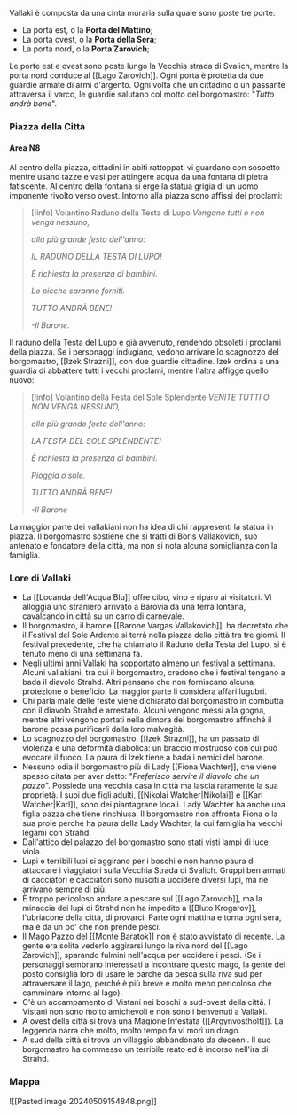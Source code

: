 Vallaki è composta da una cinta muraria sulla quale sono poste tre porte:
* La porta est, o la **Porta del Mattino**;
* La porta ovest, o la **Porta della Sera**;
* La porta nord, o la **Porta Zarovich**;

Le porte est e ovest sono poste lungo la Vecchia strada di Svalich, mentre la porta nord conduce al [[Lago Zarovich]].
Ogni porta è protetta da due guardie armate di armi d'argento. Ogni volta che un cittadino o un passante attraversa il varco, le guardie salutano col motto del borgomastro: "*Tutto andrà bene*".

### Piazza della Città
#### Area N8
Al centro della piazza, cittadini in abiti rattoppati vi guardano con sospetto mentre usano tazze e vasi per attingere acqua da una fontana di pietra fatiscente. Al centro della fontana si erge la statua grigia di un uomo imponente rivolto verso ovest. Intorno alla piazza sono affissi dei proclami:

> [!info] Volantino Raduno della Testa di Lupo
> *Vengano tutti o non venga nessuno,*
> 
> *alla più grande festa dell'anno:*
> 
> *IL RADUNO DELLA TESTA DI LUPO!*
> 
> *È richiesta la presenza di bambini.*
> 
> *Le picche saranno forniti.*
> 
> *TUTTO ANDRÀ BENE!*
> 
> *-Il Barone.*

Il raduno della Testa del Lupo è già avvenuto, rendendo obsoleti i proclami della piazza. Se i personaggi indugiano, vedono arrivare lo scagnozzo del borgomastro, [[Izek Strazni]], con due guardie cittadine. Izek ordina a una guardia di abbattere tutti i vecchi proclami, mentre l'altra affigge quello nuovo:

> [!info] Volantino della Festa del Sole Splendente
> *VENITE TUTTI O NON VENGA NESSUNO,*
> 
> *alla più grande festa dell'anno:* 
> 
> *LA FESTA DEL SOLE SPLENDENTE!*
> 
> *È richiesta la presenza di bambini.*
> 
> *Pioggia o sole.* 
> 
> *TUTTO ANDRÀ BENE!*
> 
> *-Il Barone*

La maggior parte dei vallakiani non ha idea di chi rappresenti la statua in piazza. Il borgomastro sostiene che si tratti di Boris Vallakovich, suo antenato e fondatore della città, ma non si nota alcuna somiglianza con la famiglia.

### Lore di Vallaki

- La [[Locanda dell'Acqua Blu]] offre cibo, vino e riparo ai visitatori. Vi alloggia uno straniero arrivato a Barovia da una terra lontana, cavalcando in città su un carro di carnevale.
- Il borgomastro, il barone [[Barone Vargas Vallakovich]], ha decretato che il Festival del Sole Ardente si terrà nella piazza della città tra tre giorni. Il festival precedente, che ha chiamato il Raduno della Testa del Lupo, si è tenuto meno di una settimana fa.
- Negli ultimi anni Vallaki ha sopportato almeno un festival a settimana. Alcuni vallakiani, tra cui il borgomastro, credono che i festival tengano a bada il diavolo Strahd. Altri pensano che non forniscano alcuna protezione o beneficio. La maggior parte li considera affari lugubri.
- Chi parla male delle feste viene dichiarato dal borgomastro in combutta con il diavolo Strahd e arrestato. Alcuni vengono messi alla gogna, mentre altri vengono portati nella dimora del borgomastro affinché il barone possa purificarli dalla loro malvagità.
- Lo scagnozzo del borgomastro, [[Izek Strazni]], ha un passato di violenza e una deformità diabolica: un braccio mostruoso con cui può evocare il fuoco. La paura di Izek tiene a bada i nemici del barone.
- Nessuno odia il borgomastro più di Lady [[Fiona Wachter]], che viene spesso citata per aver detto: "*Preferisco servire il diavolo che un pazzo*". 
  Possiede una vecchia casa in città ma lascia raramente la sua proprietà. I suoi due figli adulti, [[Nikolai Watcher|Nikolai]] e [[Karl Watcher|Karl]], sono dei piantagrane locali. Lady Wachter ha anche una figlia pazza che tiene rinchiusa. Il borgomastro non affronta Fiona o la sua prole perché ha paura della Lady Wachter, la cui famiglia ha vecchi legami con Strahd.
- Dall'attico del palazzo del borgomastro sono stati visti lampi di luce viola.
- Lupi e terribili lupi si aggirano per i boschi e non hanno paura di attaccare i viaggiatori sulla Vecchia Strada di Svalich. Gruppi ben armati di cacciatori e cacciatori sono riusciti a uccidere diversi lupi, ma ne arrivano sempre di più.
- È troppo pericoloso andare a pescare sul [[Lago Zarovich]], ma la minaccia dei lupi di Strahd non ha impedito a [[Bluto Krogarov]], l'ubriacone della città, di provarci. Parte ogni mattina e torna ogni sera, ma è da un po' che non prende pesci.
- Il Mago Pazzo del [[Monte Baratok]] non è stato avvistato di recente. La gente era solita vederlo aggirarsi lungo la riva nord del [[Lago Zarovich]], sparando fulmini nell'acqua per uccidere i pesci. (Se i personaggi sembrano interessati a incontrare questo mago, la gente del posto consiglia loro di usare le barche da pesca sulla riva sud per attraversare il lago, perché è più breve e molto meno pericoloso che camminare intorno al lago).
- C'è un accampamento di Vistani nei boschi a sud-ovest della città. I Vistani non sono molto amichevoli e non sono i benvenuti a Vallaki.
- A ovest della città si trova una Magione Infestata ([[Argynvostholt]]). La leggenda narra che molto, molto tempo fa vi morì un drago.
- A sud della città si trova un villaggio abbandonato da decenni. Il suo borgomastro ha commesso un terribile reato ed è incorso nell'ira di Strahd.

### Mappa
![[Pasted image 20240509154848.png]]